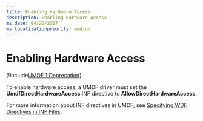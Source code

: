 ```yaml
---
title: Enabling Hardware Access
description: Enabling Hardware Access
ms.date: 04/20/2017
ms.localizationpriority: medium
---
```


# Enabling Hardware Access

[!include[UMDF 1 Deprecation](../includes/umdf-1-deprecation.md)]

To enable hardware access, a UMDF driver must set the **UmdfDirectHardwareAccess** INF directive to **AllowDirectHardwareAccess**.

For more information about INF directives in UMDF, see [Specifying WDF Directives in INF Files](specifying-wdf-directives-in-inf-files.md).

 

 





